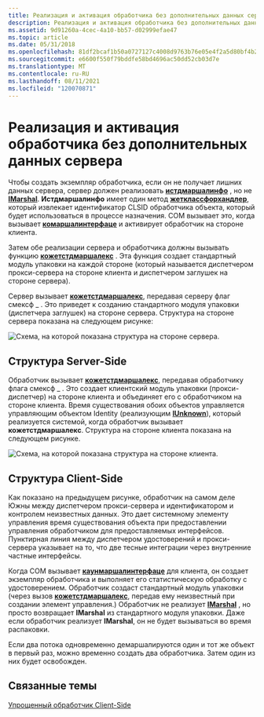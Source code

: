 ```yaml
---
title: Реализация и активация обработчика без дополнительных данных сервера
description: Реализация и активация обработчика без дополнительных данных сервера
ms.assetid: 9d91260a-4cec-4a10-bb57-d02999efae47
ms.topic: article
ms.date: 05/31/2018
ms.openlocfilehash: 81df2bcaf1b50a0727127c4008d9763b76e05e4f2a5d80bf4b282bbbe02e5bb5
ms.sourcegitcommit: e6600f550f79bddfe58bd4696ac50dd52cb03d7e
ms.translationtype: MT
ms.contentlocale: ru-RU
ms.lasthandoff: 08/11/2021
ms.locfileid: "120070871"
---
```

# <a name="implementing-and-activating-a-handler-with-no-extra-server-data"></a>Реализация и активация обработчика без дополнительных данных сервера

Чтобы создать экземпляр обработчика, если он не получает лишних данных сервера, сервер должен реализовать [**истдмаршалинфо**](/windows/win32/api/objidlbase/nn-objidlbase-istdmarshalinfo) , но не [**IMarshal**](/windows/win32/api/objidlbase/nn-objidlbase-imarshal). **Истдмаршалинфо** имеет один метод [**жетклассфорхандлер**](/windows/win32/api/objidlbase/nf-objidlbase-istdmarshalinfo-getclassforhandler), который извлекает идентификатор CLSID обработчика объекта, который будет использоваться в процессе назначения. COM вызывает это, когда вызывает [**комаршалинтерфаце**](/windows/desktop/api/combaseapi/nf-combaseapi-comarshalinterface) и активирует обработчик на стороне клиента.

Затем обе реализации сервера и обработчика должны вызывать функцию [**кожетстдмаршалекс**](/windows/desktop/api/combaseapi/nf-combaseapi-cogetstdmarshalex) . Эта функция создает стандартный модуль упаковки на каждой стороне (который называется диспетчером прокси-сервера на стороне клиента и диспетчером заглушек на стороне сервера).

Сервер вызывает [**кожетстдмаршалекс**](/windows/desktop/api/combaseapi/nf-combaseapi-cogetstdmarshalex), передавая серверу флаг смексф \_ . Это приведет к созданию стандартного модуля упаковки (диспетчера заглушек) на стороне сервера. Структура на стороне сервера показана на следующем рисунке:

![Схема, на которой показана структура на стороне сервера.](images/b47b3bc0-3e7d-4be4-9767-7ae436bd1b21.png)

## <a name="server-side-structure"></a>Структура Server-Side

Обработчик вызывает [**кожетстдмаршалекс**](/windows/desktop/api/combaseapi/nf-combaseapi-cogetstdmarshalex), передавая обработчику флага смексф \_ . Это создает клиентский модуль упаковки (прокси-диспетчер) на стороне клиента и объединяет его с обработчиком на стороне клиента. Время существования обоих объектов управляется управляющим объектом Identity (реализующим [**IUnknown**](/windows/desktop/api/Unknwn/nn-unknwn-iunknown)), который реализуется системой, когда обработчик вызывает **кожетстдмаршалекс**. Структура на стороне клиента показана на следующем рисунке.

![Схема, на которой показана структура на стороне клиента.](images/24ae70ef-dfa8-4784-90ac-dc6cfb043ee5.png)

## <a name="client-side-structure"></a>Структура Client-Side

Как показано на предыдущем рисунке, обработчик на самом деле Южны между диспетчером прокси-сервера и идентификатором и контролем неизвестных данных. Это дает системному элементу управления время существования объекта при предоставлении управления обработчиком для предоставляемых интерфейсов. Пунктирная линия между диспетчером удостоверений и прокси-сервера указывает на то, что две тесные интеграции через внутренние частные интерфейсы.

Когда COM вызывает [**каунмаршалинтерфаце**](/windows/desktop/api/combaseapi/nf-combaseapi-counmarshalinterface) для клиента, он создает экземпляр обработчика и выполняет его статистическую обработку с удостоверением. Обработчик создаст стандартный модуль упаковки (через вызов [**кожетстдмаршалекс**](/windows/desktop/api/combaseapi/nf-combaseapi-cogetstdmarshalex), передав ему неизвестный при создании элемент управления.) Обработчик не реализует [**IMarshal**](/windows/win32/api/objidlbase/nn-objidlbase-imarshal) , но просто возвращает **IMarshal** из стандартного модуля упаковки. Даже если обработчик реализует **IMarshal**, он не будет вызываться во время распаковки.

Если два потока одновременно демаршалируются один и тот же объект в первый раз, можно временно создать два обработчика. Затем один из них будет освобожден.

## <a name="related-topics"></a>Связанные темы

<dl> <dt>

[Упрощенный обработчик Client-Side](the-lightweight-client-side-handler.md)
</dt> </dl>

 

 